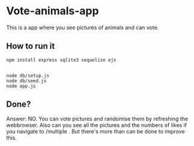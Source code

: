 # Vote-animals-app
This is a app where you see pictures of animals and can vote.

## How to run it

```
npm install express sqlite3 sequelize ejs


node db/setup.js
node db/seed.js
node app.js
```

## Done?
Answer: NO. You can vote pictures and randomise them by refreshing the webbrowser. Also can you see all the pictures and the numbers of likes if you navigate to /multiple . But there's more than can be done to improve this.

